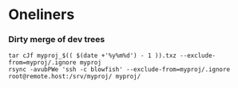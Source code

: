 # Oneliners

### Dirty merge of dev trees
```
tar cJf myproj_$(( $(date +'%y%m%d') - 1 )).txz --exclude-from=myproj/.ignore myproj
rsync -avubPWe 'ssh -c blowfish' --exclude-from=myproj/.ignore root@remote.host:/srv/myproj/ myproj/
```

